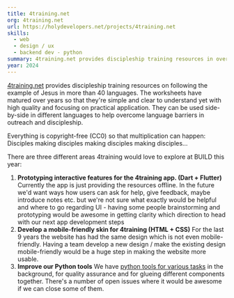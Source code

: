 ```yaml
---
title: 4training.net
org: 4training.net
url: https://holydevelopers.net/projects/4training.net
skills:
  - web
  - design / ux
  - backend dev - python
summary: 4training.net provides discipleship training resources in over 40 languages for free. It's run as a side project, and there are plenty of areas to work on over the weekend.
year: 2024
---
```


[4training.net](https://github.com/4training/app4training) provides discipleship training resources on following the example of Jesus in more than 40 languages. The worksheets have matured over years so that they're simple and clear to understand yet with high quality and focusing on practical application. They can be used side-by-side in different languages to help overcome language barriers in outreach and discipleship.

Everything is copyright-free (CC0) so that multiplication can happen: Disciples making disciples making disciples making disciples…

There are three different areas 4training would love to explore at BUILD this year:

1) **Prototyping interactive features for the 4training app. (Dart + Flutter)**
Currently the app is just providing the resources offline. In the future we'd want ways how users can ask for help, give feedback, maybe introduce notes etc. but we're not sure what exactly would be helpful and where to go regarding UI - having some people brainstorming and prototyping would be awesome in getting clarity which direction to head with our next app development steps
2) **Develop a mobile-friendly skin for 4training (HTML + CSS)**
For the last 9 years the website has had the same design which is not even mobile-friendly. Having a team develop a new design / make the existing design mobile-friendly would be a huge step in making the website more usable.
3) **Improve our Python tools**
We have [python tools for various tasks](https://github.com/4training/pywikitools) in the background, for quality assurance and for glueing different components together. There's a number of open issues where it would be awesome if we can close some of them.
